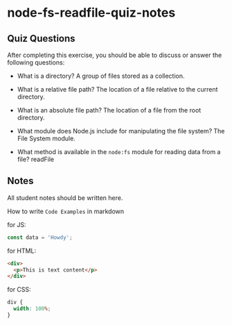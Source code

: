 # node-fs-readfile-quiz-notes

## Quiz Questions

After completing this exercise, you should be able to discuss or answer the following questions:

- What is a directory?
  A group of files stored as a collection.

- What is a relative file path?
  The location of a file relative to the current directory.

- What is an absolute file path?
  The location of a file from the root directory.

- What module does Node.js include for manipulating the file system?
  The File System module.

- What method is available in the `node:fs` module for reading data from a file?
  readFile

## Notes

All student notes should be written here.

How to write `Code Examples` in markdown

for JS:

```javascript
const data = 'Howdy';
```

for HTML:

```html
<div>
  <p>This is text content</p>
</div>
```

for CSS:

```css
div {
  width: 100%;
}
```
